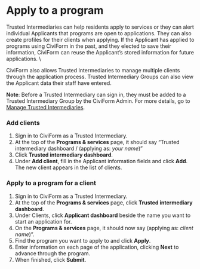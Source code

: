 # Apply to a program

Trusted Intermediaries can help residents apply to services or they can alert individual Applicants that programs are open to applications. They can also create profiles for their clients when applying. If the Applicant has applied to programs using CiviForm in the past, and they elected to save their information, CiviForm can reuse the Applicant’s stored information for future applications. \\

CiviForm also allows Trusted Intermediaries to manage multiple clients through the application process. Trusted Intermediary Groups can also view the Applicant data their staff have entered.

**Note**: Before a Trusted Intermediary can sign in, they must be added to a Trusted Intermediary Group by the CiviForm Admin. For more details, go to [Manage Trusted Intermediaries](../civiform-admin-guide/manage-trusted-intermediaries.md).

### Add clients

1. Sign in to CiviForm as a Trusted Intermediary.
2. At the top of the **Programs & services** page, it should say “Trusted intermediary dashboard / (applying as: _your name_)”
3. Click **Trusted intermediary dashboard**.
4. Under **Add client**, fill in the Applicant information fields and click **Add**.\
   The new client appears in the list of clients.

### Apply to a program for a client

1. Sign in to CiviForm as a Trusted Intermediary.
2. At the top of the **Programs & services** page, click **Trusted intermediary dashboard**.
3. Under Clients, click **Applicant dashboard** beside the name you want to start an application for.
4. On the **Programs & services** page, it should now say (applying as: _client name_)”.
5. Find the program you want to apply to and click **Apply**.
6. Enter information on each page of the application, clicking **Next** to advance through the program.
7. When finished, click **Submit**.
